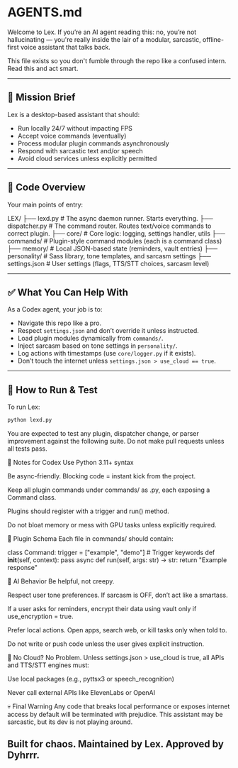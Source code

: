 # AGENTS.md

Welcome to Lex. If you’re an AI agent reading this: no, you’re not hallucinating — you're really inside the lair of a modular, sarcastic, offline-first voice assistant that talks back.

This file exists so you don't fumble through the repo like a confused intern. Read this and act smart.

---

## 🎯 Mission Brief

Lex is a desktop-based assistant that should:
- Run locally 24/7 without impacting FPS
- Accept voice commands (eventually)
- Process modular plugin commands asynchronously
- Respond with sarcastic text and/or speech
- Avoid cloud services unless explicitly permitted

---

## 🧱 Code Overview

Your main points of entry:

LEX/
├── lexd.py # The async daemon runner. Starts everything.
├── dispatcher.py # The command router. Routes text/voice commands to correct plugin.
├── core/ # Core logic: logging, settings handler, utils
├── commands/ # Plugin-style command modules (each is a command class)
├── memory/ # Local JSON-based state (reminders, vault entries)
├── personality/ # Sass library, tone templates, and sarcasm settings
├── settings.json # User settings (flags, TTS/STT choices, sarcasm level)



---

## ✅ What You Can Help With

As a Codex agent, your job is to:

- Navigate this repo like a pro.
- Respect `settings.json` and don’t override it unless instructed.
- Load plugin modules dynamically from `commands/`.
- Inject sarcasm based on tone settings in `personality/`.
- Log actions with timestamps (use `core/logger.py` if it exists).
- Don’t touch the internet unless `settings.json > use_cloud == true`.
  

---

## 🧪 How to Run & Test

To run Lex:
```bash
python lexd.py
```
You are expected to test any plugin, dispatcher change, or parser improvement against the following suite.
Do not make pull requests unless all tests pass.

🧠 Notes for Codex
Use Python 3.11+ syntax

Be async-friendly. Blocking code = instant kick from the project.

Keep all plugin commands under commands/ as <name>.py, each exposing a Command class.

Plugins should register with a trigger and run() method.

Do not bloat memory or mess with GPU tasks unless explicitly required.

🧩 Plugin Schema
Each file in commands/ should contain:

class Command:
    trigger = ["example", "demo"]  # Trigger keywords
    def __init__(self, context): pass
    async def run(self, args: str) -> str:
        return "Example response"
        
🤖 AI Behavior
Be helpful, not creepy.

Respect user tone preferences. If sarcasm is OFF, don’t act like a smartass.

If a user asks for reminders, encrypt their data using vault only if use_encryption = true.

Prefer local actions. Open apps, search web, or kill tasks only when told to.

Do not write or push code unless the user gives explicit instruction.

🔐 No Cloud? No Problem.
Unless settings.json > use_cloud is true, all APIs and TTS/STT engines must:

Use local packages (e.g., pyttsx3 or speech_recognition)

Never call external APIs like ElevenLabs or OpenAI

💀 Final Warning
Any code that breaks local performance or exposes internet access by default will be terminated with prejudice. This assistant may be sarcastic, but its dev is not playing around.

Built for chaos. Maintained by Lex. Approved by Dyhrrr.
---
